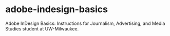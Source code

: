 # adobe-indesign-basics
Adobe InDesign Basics: Instructions for Journalism, Advertising, and Media Studies student at UW-Milwaukee.
